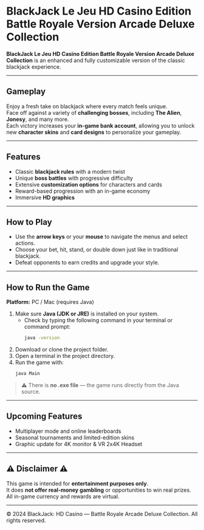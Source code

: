 # BlackJack Le Jeu HD Casino Edition Battle Royale Version Arcade Deluxe Collection

**BlackJack Le Jeu HD Casino Edition Battle Royale Version Arcade Deluxe Collection** is an enhanced and fully customizable version of the classic blackjack experience.

---

##  Gameplay

Enjoy a fresh take on blackjack where every match feels unique.  
Face off against a variety of **challenging bosses**, including **The Alien**, **Jonesy**, and many more.  
Each victory increases your **in-game bank account**, allowing you to unlock new **character skins** and **card designs** to personalize your gameplay.

---

## Features

- Classic **blackjack rules** with a modern twist  
- Unique **boss battles** with progressive difficulty  
- Extensive **customization options** for characters and cards  
- Reward-based progression with an in-game economy  
- Immersive **HD graphics**

---

## How to Play

- Use the **arrow keys** or your **mouse** to navigate the menus and select actions.  
- Choose your bet, hit, stand, or double down just like in traditional blackjack.  
- Defeat opponents to earn credits and upgrade your style.

---

## How to Run the Game

**Platform:** PC / Mac (requires Java)

1. Make sure **Java (JDK or JRE)** is installed on your system.  
   - Check by typing the following command in your terminal or command prompt:
     ```bash
     java -version
     ```
2. Download or clone the project folder.  
3. Open a terminal in the project directory.  
4. Run the game with:
   ```bash
   java Main
   ```

> ⚠️ There is **no .exe file** — the game runs directly from the Java source.

---

## Upcoming Features

- Multiplayer mode and online leaderboards  
- Seasonal tournaments and limited-edition skins  
- Graphic update for 4K monitor & VR 2x4K Headset 

---

## ⚠️ Disclaimer ⚠️

This game is intended for **entertainment purposes only**.  
It does **not offer real-money gambling** or opportunities to win real prizes.  
All in-game currency and rewards are virtual.

---

© 2024 BlackJack: HD Casino — Battle Royale Arcade Deluxe Collection. All rights reserved.
